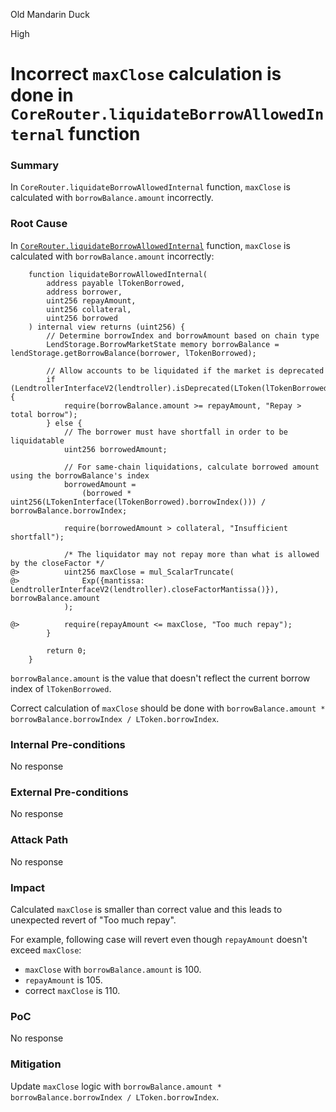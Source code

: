 Old Mandarin Duck

High

# Incorrect `maxClose` calculation is done in `CoreRouter.liquidateBorrowAllowedInternal` function

### Summary

In `CoreRouter.liquidateBorrowAllowedInternal` function, `maxClose` is calculated with `borrowBalance.amount` incorrectly.

### Root Cause

In [`CoreRouter.liquidateBorrowAllowedInternal`](https://github.com/sherlock-audit/2025-05-lend-audit-contest/blob/main/Lend-V2/src/LayerZero/CoreRouter.sol#L353-L357) function, `maxClose` is calculated with `borrowBalance.amount` incorrectly:

```solidity
    function liquidateBorrowAllowedInternal(
        address payable lTokenBorrowed,
        address borrower,
        uint256 repayAmount,
        uint256 collateral,
        uint256 borrowed
    ) internal view returns (uint256) {
        // Determine borrowIndex and borrowAmount based on chain type
        LendStorage.BorrowMarketState memory borrowBalance = lendStorage.getBorrowBalance(borrower, lTokenBorrowed);

        // Allow accounts to be liquidated if the market is deprecated
        if (LendtrollerInterfaceV2(lendtroller).isDeprecated(LToken(lTokenBorrowed))) {
            require(borrowBalance.amount >= repayAmount, "Repay > total borrow");
        } else {
            // The borrower must have shortfall in order to be liquidatable
            uint256 borrowedAmount;

            // For same-chain liquidations, calculate borrowed amount using the borrowBalance's index
            borrowedAmount =
                (borrowed * uint256(LTokenInterface(lTokenBorrowed).borrowIndex())) / borrowBalance.borrowIndex;

            require(borrowedAmount > collateral, "Insufficient shortfall");

            /* The liquidator may not repay more than what is allowed by the closeFactor */
@>          uint256 maxClose = mul_ScalarTruncate(
@>              Exp({mantissa: LendtrollerInterfaceV2(lendtroller).closeFactorMantissa()}), borrowBalance.amount
            );

@>          require(repayAmount <= maxClose, "Too much repay");
        }

        return 0;
    }
```

`borrowBalance.amount` is the value that doesn't reflect the current borrow index of `lTokenBorrowed`.

Correct calculation of `maxClose` should be done with `borrowBalance.amount * borrowBalance.borrowIndex / LToken.borrowIndex`.


### Internal Pre-conditions

No response

### External Pre-conditions

No response

### Attack Path

No response

### Impact

Calculated `maxClose` is smaller than correct value and this leads to unexpected revert of "Too much repay".

For example, following case will revert even though `repayAmount` doesn't exceed `maxClose`:

- `maxClose` with `borrowBalance.amount` is 100.
- `repayAmount` is 105.
- correct `maxClose` is 110.


### PoC

No response

### Mitigation

Update `maxClose` logic with `borrowBalance.amount * borrowBalance.borrowIndex / LToken.borrowIndex`.